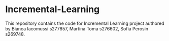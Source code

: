 # Incremental-Learning
This repository contains the code for Incremental Learning project authored by Bianca Iacomussi s277857, Martina Toma s276602, Sofia Perosin s269748.
